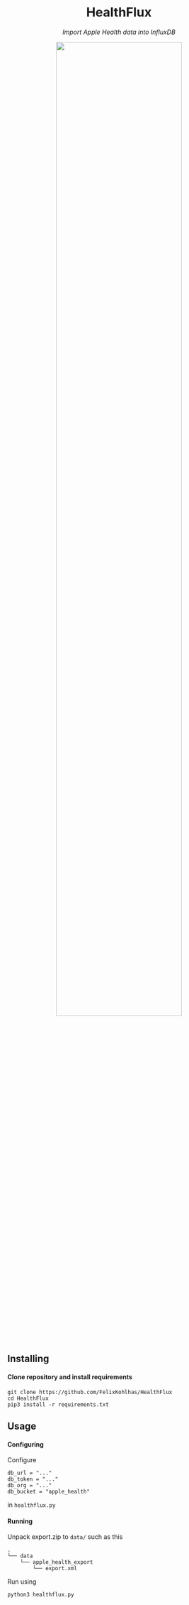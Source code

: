<div align="center">

# HealthFlux

*Import Apple Health data into InfluxDB*

<img src="https://github.com/FelixKohlhas/HealthFlux/assets/18424307/601ea60e-2b3b-4a2c-9188-1e817cc8b54b" width="75%">

</div>

## Installing

#### Clone repository and install requirements

    git clone https://github.com/FelixKohlhas/HealthFlux
    cd HealthFlux
    pip3 install -r requirements.txt


## Usage

#### Configuring

Configure

    db_url = "..."
    db_token = "..."
    db_org = "..."
    db_bucket = "apple_health"

in `healthflux.py`


#### Running

Unpack export.zip to `data/` such as this

    .
    └── data
        └── apple_health_export
            └── export.xml

Run using

    python3 healthflux.py